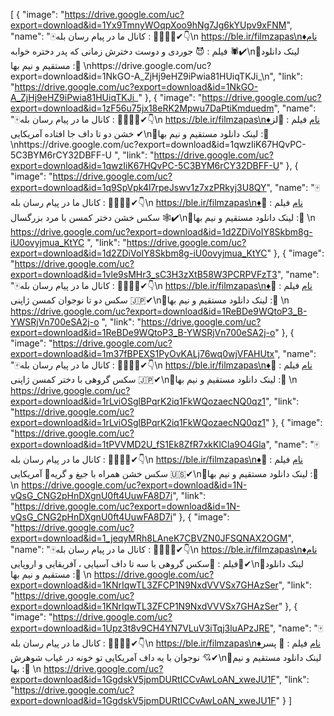 [
  {
    "image": "https://drive.google.com/uc?export=download&id=1Yx9TmnyWOqpXoo9hNg7Jg6kYUpv9xFNM",
    "name": "🀄کانال ما در پیام رسان  بله : 🔞👨‍💻🎃✔👇\n       https://ble.ir/filmzapas\n♦️نام فیلم : 😈 جوردی و دوست دخترش زمانی که پدر دختره خوابه 🕷✔\n💠لینک دانلود مستقیم و نیم بها :🦇 \nhttps://drive.google.com/uc?export=download&id=1NkGO-A_ZjHj9eHZ9iPwia81HUiqTKJi_\n",
    "link": "https://drive.google.com/uc?export=download&id=1NkGO-A_ZjHj9eHZ9iPwia81HUiqTKJi_"
  },
  {
    "image": "https://drive.google.com/uc?export=download&id=1zF56u75jx18eRK2Mpwu7DaPtiKmduedm",
    "name": "🀄کانال ما در پیام رسان  بله : 🔞👨‍💻🎃✔👇\n       https://ble.ir/filmzapas\n♦️نام فیلم : 👭لز خشن دو تا داف جا افتاده آمریکایی ✔\n💠لینک دانلود مستقیم و نیم بها :🦇 \nhttps://drive.google.com/uc?export=download&id=1qwzIiK67HQvPC-5C3BYM6rCY32DBFF-U  ",
    "link": "https://drive.google.com/uc?export=download&id=1qwzIiK67HQvPC-5C3BYM6rCY32DBFF-U"
  },
  {
    "image": "https://drive.google.com/uc?export=download&id=1q9SpVpk4l7rpeJswv1z7xzPRkyj3U8QY",
    "name": "🀄کانال ما در پیام رسان  بله : 🔞👨‍💻🎃✔👇\n       https://ble.ir/filmzapas\n♦️نام فیلم : 💯 سکس خشن دختر کمسن با مرد بزرگسال 🕸✔\n💠لینک دانلود مستقیم و نیم بها :🦇 \n  https://drive.google.com/uc?export=download&id=1d2ZDiVoIY8Skbm8g-iU0ovyjmua_KtYC ",
    "link": "https://drive.google.com/uc?export=download&id=1d2ZDiVoIY8Skbm8g-iU0ovyjmua_KtYC"
  },
  {
    "image": "https://drive.google.com/uc?export=download&id=1vle9sMHr3_sC3H3zXtB58W3PCRPVFzT3",
    "name": "🀄کانال ما در پیام رسان  بله : 🔞👨‍💻🎃✔👇\n       https://ble.ir/filmzapas\n♦️نام فیلم : 🎎 سکس دو تا نوجوان کمسن ژاپنی 🇯🇵✔\n💠لینک دانلود مستقیم و نیم بها :🦇 \n  https://drive.google.com/uc?export=download&id=1ReBDe9WQtoP3_B-YWSRjVn700eSA2j-o ",
    "link": "https://drive.google.com/uc?export=download&id=1ReBDe9WQtoP3_B-YWSRjVn700eSA2j-o"
  },
  {
    "image": "https://drive.google.com/uc?export=download&id=1m37fBPEXS1PyOvKALj76wq0wjVFAHUtx",
    "name": "🀄کانال ما در پیام رسان  بله : 🔞👨‍💻🎃✔👇\n       https://ble.ir/filmzapas\n♦️نام فیلم : 🎋 سکس گروهی با دختر کمسن ژاپنی 🇯🇵✔\n💠لینک دانلود مستقیم و نیم بها :🦇 \n   https://drive.google.com/uc?export=download&id=1rLviOSglBPqrK2iq1FkWQozaecNQ0qz1",
    "link": "https://drive.google.com/uc?export=download&id=1rLviOSglBPqrK2iq1FkWQozaecNQ0qz1"
  },
  {
    "image": "https://drive.google.com/uc?export=download&id=1tPVVMD2U_fS1Ek8ZfR7xkKlCla9O4Gla",
    "name": "🀄کانال ما در پیام رسان  بله : 🔞👨‍💻🎃✔👇\n       https://ble.ir/filmzapas\n♦️نام فیلم : 🥋سکس خشن همراه با جیغ و گریه🙉 آمریکایی 🇺🇸✔\n💠لینک دانلود مستقیم و نیم بها :🦇 \n   https://drive.google.com/uc?export=download&id=1N-vQsG_CNG2pHnDXgnU0ft4UuwFA8D7i",
    "link": "https://drive.google.com/uc?export=download&id=1N-vQsG_CNG2pHnDXgnU0ft4UuwFA8D7i"
  },
  {
    "image": "https://drive.google.com/uc?export=download&id=1_jeqyMRh8LAneK7CBVZN0JFSQNAX2OGM",
    "name": "🀄کانال ما در پیام رسان  بله : 🔞👨‍💻🎃✔👇\n       https://ble.ir/filmzapas\n♦️نام فیلم : 🍑سکس گروهی با سه تا داف آسیایی ، آفریقایی و اروپایی🍻✔\n💠لینک دانلود مستقیم و نیم بها :🦇 \n   https://drive.google.com/uc?export=download&id=1KNrIqwTL3ZFCP1N9NxdVVVSx7GHAzSer",
    "link": "https://drive.google.com/uc?export=download&id=1KNrIqwTL3ZFCP1N9NxdVVVSx7GHAzSer"
  },
  {
    "image": "https://drive.google.com/uc?export=download&id=1Upz3t8v9CH4YN7VLuV3iTqj3luAPzJRE",
    "name": "🀄کانال ما در پیام رسان  بله : 🔞👨‍💻🎃✔👇\n       https://ble.ir/filmzapas\n♦️نام فیلم : 👫 پسر نوجوان با یه داف آمریکایی تو خونه در غیاب شوهرش  💘✔\n💠لینک دانلود مستقیم و نیم بها :🦇 \n   https://drive.google.com/uc?export=download&id=1GgdskV5jpmDURtICCvAwLoAN_xweJU1F",
    "link": "https://drive.google.com/uc?export=download&id=1GgdskV5jpmDURtICCvAwLoAN_xweJU1F"
  }
] 
